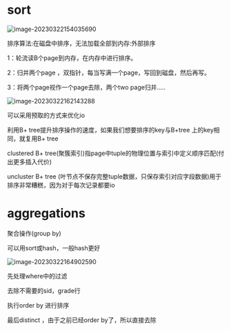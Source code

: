 # sort

![image-20230322154035690](C:\Users\xiasui\Desktop\cmu14-445\lec10\image-20230322154035690.png)

排序算法:在磁盘中排序，无法加载全部到内存:外部排序

1：轮流读B个page到内存，在内存中进行排序。

2：归并两个page ，双指针，每当写满一个page，写回到磁盘，然后再写。

3：将两个page视作一个page去除，两个two page归并.....

![image-20230322162143288](C:\Users\xiasui\Desktop\cmu14-445\lec10\image-20230322162143288.png)



可以采用预取的方式来优化io

利用B+ tree提升排序操作的速度，如果我们想要排序的key与B+tree 上的key相同，就复用B+ tree

clustered B+ tree(聚簇索引)指page中tuple的物理位置与索引中定义顺序匹配(付出更多插入代价)

uncluster B+ tree (叶节点不保存完整tuple数据，只保存索引对应字段数据)用于排序非常糟糕，因为对于每次记录都要io

# aggregations

聚合操作(group by)

可以用sort或hash，一般hash更好

![image-20230322164902590](C:\Users\xiasui\Desktop\cmu14-445\lec10\image-20230322164902590.png)

先处理where中的过滤

去除不需要的sid，grade行

执行order by 进行排序

最后distinct ，由于之前已经order by了，所以直接去除







